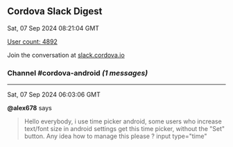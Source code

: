 ## Cordova Slack Digest
Sat, 07 Sep 2024 08:21:04 GMT

[User count: 4892](https://cordova.slack.com/)


Join the conversation at [slack.cordova.io](http://slack.cordova.io/)

### __Channel #cordova-android__ _(1 messages)_
---

Sat, 07 Sep 2024 06:03:06 GMT

__@alex678__ says 
> Hello everybody, i use time picker android, some users who increase text/font size in android settings get this time picker, without the "Set" button. Any idea how to manage this please ?     input type="time"
> 
